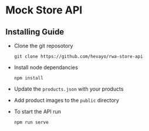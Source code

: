 # Mock Store API

## Installing Guide

- Clone the git reposotory

    `git clone https://github.com/hevayo/rwa-store-api`

- Install node dependancies
 
    `npm install`

- Update the `products.json` with your products

- Add product images to the `public` directory

- To start the API run

    `npm run serve`
